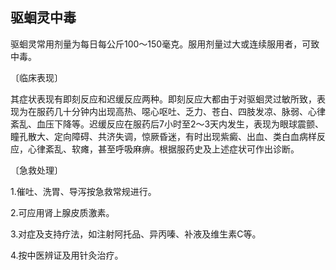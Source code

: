 ## 驱蛔灵中毒

驱蛔灵常用剂量为每日每公斤100〜150毫克。服用剂量过大或连续服用者，可致中毒。

〔临床表现〕

其症状表现有即刻反应和迟缓反应两种。即刻反应大都由于对驱蛔灵过敏所致，表现为在服药几十分钟内出现高热、噁心呕吐、乏力、苍白、四肢发凉、脉弱、心律紊乱、血压下降等。迟缓反应在服药后7小时至2〜3天内发生，表现为眼球震颤、瞳孔散大、定向障碍、共济失调，惊厥昏迷，有时出现紫癜、出血、类白血病样反应，心律紊乱、软瘫，甚至呼吸麻痹。根据服药史及上述症状可作出诊断。

〔急救处理〕

1.催吐、洗胃、导泻按急救常规进行。

2.可应用肾上腺皮质激素。

3.对症及支持疗法，如注射阿托品、异丙嗪、补液及维生素C等。

4.按中医辨证及用针灸治疗。
